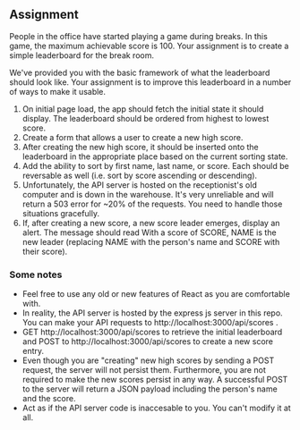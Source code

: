 ## Assignment

People in the office have started playing a game during breaks. In this game, the maximum achievable score is 100. Your assignment is to create a simple leaderboard for the break room.

We've provided you with the basic framework of what the leaderboard should look like. Your assignment is to improve this leaderboard in a number of ways to make it usable.

1. On initial page load, the app should fetch the initial state it should display. The leaderboard should be ordered from highest to lowest score.
2. Create a form that allows a user to create a new high score.
3. After creating the new high score, it should be inserted onto the leaderboard in the appropriate place based on the current sorting state.
4. Add the ability to sort by first name, last name, or score. Each should be reversable as well (i.e. sort by score ascending or descending).
5. Unfortunately, the API server is hosted on the receptionist's old computer and is down in the warehouse. It's very unreliable and will return a 503 error for ~20% of the requests. You need to handle those situations gracefully.
6. If, after creating a new score, a new score leader emerges, display an alert. The message should read With a score of SCORE, NAME is the new leader (replacing NAME with the person's name and SCORE with their score).

### Some notes
- Feel free to use any old or new features of React as you are comfortable with.
- In reality, the API server is hosted by the express js server in this repo. You can make your API requests to http://localhost:3000/api/scores .
- GET http://localhost:3000/api/scores to retrieve the initial leaderboard and POST to http://localhost:3000/api/scores to create a new score entry.
- Even though you are "creating" new high scores by sending a POST request, the server will not persist them. Furthermore, you are not required to make the new scores persist in any way. A successful POST to the server will return a JSON payload including the person's name and the score.
- Act as if the API server code is inaccesable to you. You can't modify it at all.
